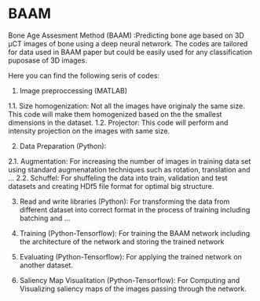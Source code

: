 # BAAM
Bone Age Assesment Method (BAAM) :Predicting bone age based on 3D µCT images of bone using a deep neural netwrork. 
The codes are tailored for data used in BAAM paper but could be easily used for any classification puposase of 3D images.

Here you can find the following seris of codes:
1. Image preproccessing (MATLAB)

1.1. Size homogenization: Not all the images have originaly the same size. This code will make them homogenized based on the the smallest dimensions in the dataset.
1.2. Projector: This code will perform and intensity projection on the images with same size.

2. Data Preparation (Python):
  
2.1. Augmentation: For increasing the number of images in training data set using standard augmenatation techniques such as rotation, translation and ...
2.2. Schuffel: For shuffeling the data into train, validation and test datasets and creating HDf5 file format for optimal big structure.
  
3. Read and write libraries (Python): For transforming the data from different dataset into correct format in the process of training including batching and ...
   
4. Training (Python-Tensorflow): For training the BAAM network including the architecture of the network and storing the trained network

5. Evaluating (Python-Tensorflow): For applying the trained network on another dataset.

6. Saliency Map Visualitation (Python-Tensorflow): For Computing and Visualizing saliency maps of the images passing through the network.
